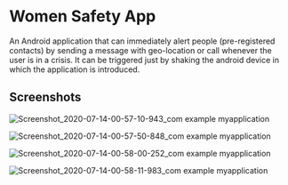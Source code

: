 # Women Safety App
An Android application that can immediately alert people (pre-registered contacts) by sending a message with geo-location or call whenever the user is in a crisis. It can be triggered just by shaking the android device in which the application is introduced.


## Screenshots
![Screenshot_2020-07-14-00-57-10-943_com example myapplication](https://user-images.githubusercontent.com/63169169/87345246-71d34600-c56d-11ea-9eb0-11b885afcb79.png)

![Screenshot_2020-07-14-00-57-50-848_com example myapplication](https://user-images.githubusercontent.com/63169169/87345447-afd06a00-c56d-11ea-9c99-8b1b25594aa9.png)

![Screenshot_2020-07-14-00-58-00-252_com example myapplication](https://user-images.githubusercontent.com/63169169/87345533-d393b000-c56d-11ea-91dd-211bff8c4429.png)

![Screenshot_2020-07-14-00-58-11-983_com example myapplication](https://user-images.githubusercontent.com/63169169/87345610-f1611500-c56d-11ea-8255-adf96c2c18e3.png)

